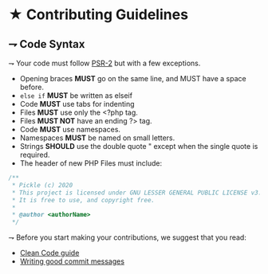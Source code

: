 <!-- MAIN TITLE -->
# ★ Contributing Guidelines

<!-- CODE SYNTAX HEADER -->
## ⇁ Code Syntax

⇁ Your code must follow [PSR-2](http://www.php-fig.org/psr/psr-2/) but with a few exceptions.

* Opening braces **MUST** go on the same line, and MUST have a space before.
* `else if` **MUST** be written as elseif
* Code **MUST** use tabs for indenting
* Files **MUST** use only the <?php tag.
* Files **MUST NOT** have an ending ?> tag.
* Code **MUST** use namespaces.
* Namespaces **MUST** be named on small letters.
* Strings **SHOULD** use the double quote " except when the single quote is required.
* The header of new PHP Files must include:

```php
/**
 * Pickle (c) 2020
 * This project is licensed under GNU LESSER GENERAL PUBLIC LICENSE v3.0
 * It is free to use, and copyright free.
 * 
 * @author <authorName>
 */
```

⇁ Before you start making your contributions, we suggest that you read:

* [Clean Code guide](https://github.com/jupeter/clean-code-php)
* [Writing good commit messages](https://github.com/erlang/otp/wiki/Writing-good-commit-messages)